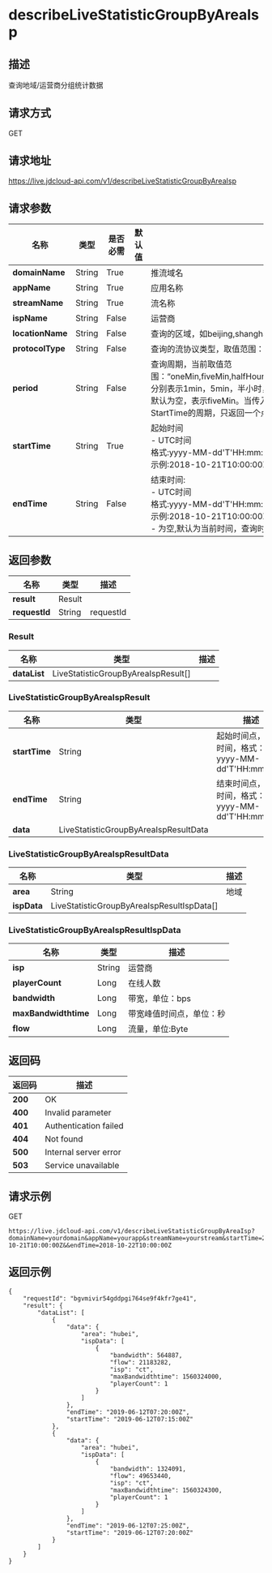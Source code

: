 # describeLiveStatisticGroupByAreaIsp


## 描述
查询地域/运营商分组统计数据

## 请求方式
GET

## 请求地址
https://live.jdcloud-api.com/v1/describeLiveStatisticGroupByAreaIsp


## 请求参数
|名称|类型|是否必需|默认值|描述|
|---|---|---|---|---|
|**domainName**|String|True| |推流域名|
|**appName**|String|True| |应用名称|
|**streamName**|String|True| |流名称|
|**ispName**|String|False| |运营商<br>|
|**locationName**|String|False| |查询的区域，如beijing,shanghai。多个用逗号分隔<br>|
|**protocolType**|String|False| |查询的流协议类型，取值范围："rtmp,hdl,hls"，多个时以逗号分隔<br>|
|**period**|String|False| |查询周期，当前取值范围：“oneMin,fiveMin,halfHour,hour,twoHour,sixHour,day,followTime”，分别表示1min，5min，半小时，1小时，2小时，6小时，1天，跟随时间。默认为空，表示fiveMin。当传入followTime时，表示按Endtime-StartTime的周期，只返回一个点<br>|
|**startTime**|String|True| |起始时间<br>- UTC时间<br>  格式:yyyy-MM-dd'T'HH:mm:ss'Z'<br>  示例:2018-10-21T10:00:00Z<br>|
|**endTime**|String|False| |结束时间:<br>- UTC时间<br>  格式:yyyy-MM-dd'T'HH:mm:ss'Z'<br>  示例:2018-10-21T10:00:00Z<br>- 为空,默认为当前时间，查询时间跨度不超过1天<br>|


## 返回参数
|名称|类型|描述|
|---|---|---|
|**result**|Result| |
|**requestId**|String|requestId|

### Result
|名称|类型|描述|
|---|---|---|
|**dataList**|LiveStatisticGroupByAreaIspResult[]| |
### LiveStatisticGroupByAreaIspResult
|名称|类型|描述|
|---|---|---|
|**startTime**|String|起始时间点，UTC时间，格式：yyyy-MM-dd'T'HH:mm:ss'Z'<br>|
|**endTime**|String|结束时间点，UTC时间，格式：yyyy-MM-dd'T'HH:mm:ss'Z'<br>|
|**data**|LiveStatisticGroupByAreaIspResultData| |
### LiveStatisticGroupByAreaIspResultData
|名称|类型|描述|
|---|---|---|
|**area**|String|地域<br>|
|**ispData**|LiveStatisticGroupByAreaIspResultIspData[]| |
### LiveStatisticGroupByAreaIspResultIspData
|名称|类型|描述|
|---|---|---|
|**isp**|String|运营商<br>|
|**playerCount**|Long|在线人数<br>|
|**bandwidth**|Long|带宽，单位：bps<br>|
|**maxBandwidthtime**|Long|带宽峰值时间点，单位：秒<br>|
|**flow**|Long|流量，单位:Byte|

## 返回码
|返回码|描述|
|---|---|
|**200**|OK|
|**400**|Invalid parameter|
|**401**|Authentication failed|
|**404**|Not found|
|**500**|Internal server error|
|**503**|Service unavailable|

## 请求示例
GET
```
https://live.jdcloud-api.com/v1/describeLiveStatisticGroupByAreaIsp?domainName=yourdomain&appName=yourapp&streamName=yourstream&startTime=2018-10-21T10:00:00Z&&endTime=2018-10-22T10:00:00Z

```

## 返回示例
```
{
    "requestId": "bgvmivir54gddpgi764se9f4kfr7ge41", 
    "result": {
        "dataList": [
            {
                "data": {
                    "area": "hubei", 
                    "ispData": [
                        {
                            "bandwidth": 564887, 
                            "flow": 21183282, 
                            "isp": "ct", 
                            "maxBandwidthtime": 1560324000, 
                            "playerCount": 1
                        }
                    ]
                }, 
                "endTime": "2019-06-12T07:20:00Z", 
                "startTime": "2019-06-12T07:15:00Z"
            }, 
            {
                "data": {
                    "area": "hubei", 
                    "ispData": [
                        {
                            "bandwidth": 1324091, 
                            "flow": 49653440, 
                            "isp": "ct", 
                            "maxBandwidthtime": 1560324300, 
                            "playerCount": 1
                        }
                    ]
                }, 
                "endTime": "2019-06-12T07:25:00Z", 
                "startTime": "2019-06-12T07:20:00Z"
            }
        ]
    }
}
```
